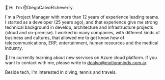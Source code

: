 👋 Hi, I’m @DiegoCalvoEtcheverry. 

I´m a Project Manager with more than 12 years of experience leading teams. I started as a developer (25 years ago), and that experience give me strong technical background in develop, architecture and infrastructure projects (cloud and on-premise). I worked in many companies, with different kinds of business and cultures, that allowed me to got know how of telecommunications, ERP, entertainment, human resources and the medical industry.

🌱 I’m currently learning about new services on Azure cloud platform. If you want to contact with me, please write to dcalvo@motionminds.com.ar.

Beside tech, I’m interested in diving, tennis and travels. 

<!---
DiegoCalvoEtcheverry/DiegoCalvoEtcheverry is a ✨ special ✨ repository because its `README.md` (this file) appears on your GitHub profile.
You can click the Preview link to take a look at your changes.
--->
